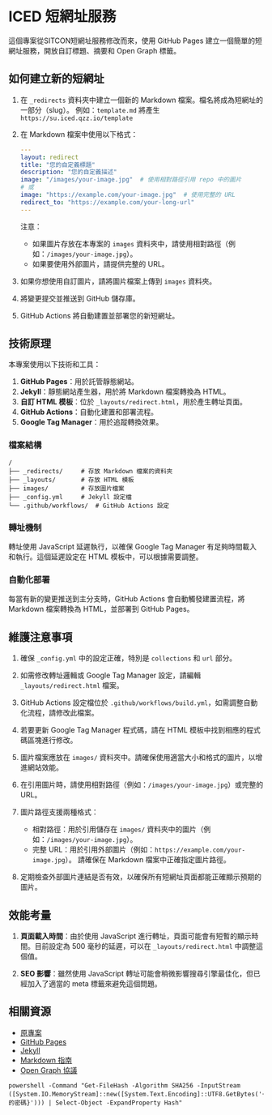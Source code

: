 # ICED 短網址服務

這個專案從SITCON短網址服務修改而來，使用 GitHub Pages 建立一個簡單的短網址服務，開放自訂標題、摘要和 Open Graph 標籤。

## 如何建立新的短網址

1. 在 `_redirects` 資料夾中建立一個新的 Markdown 檔案。檔名將成為短網址的一部分（slug）。
   例如：`template.md` 將產生 `https://su.iced.qzz.io/template`

2. 在 Markdown 檔案中使用以下格式：

   ```yaml
   ---
   layout: redirect
   title: "您的自定義標題"
   description: "您的自定義描述"
   image: "/images/your-image.jpg"  # 使用相對路徑引用 repo 中的圖片
   # 或
   image: "https://example.com/your-image.jpg"  # 使用完整的 URL
   redirect_to: "https://example.com/your-long-url"
   ---
   ```

   注意：
   - 如果圖片存放在本專案的 `images` 資料夾中，請使用相對路徑（例如：`/images/your-image.jpg`）。
   - 如果要使用外部圖片，請提供完整的 URL。

3. 如果你想使用自訂圖片，請將圖片檔案上傳到 `images` 資料夾。

4. 將變更提交並推送到 GitHub 儲存庫。

5. GitHub Actions 將自動建置並部署您的新短網址。

## 技術原理

本專案使用以下技術和工具：

1. **GitHub Pages**：用於託管靜態網站。
2. **Jekyll**：靜態網站產生器，用於將 Markdown 檔案轉換為 HTML。
3. **自訂 HTML 模板**：位於 `_layouts/redirect.html`，用於產生轉址頁面。
4. **GitHub Actions**：自動化建置和部署流程。
5. **Google Tag Manager**：用於追蹤轉換效果。

### 檔案結構

```
/
├── _redirects/     # 存放 Markdown 檔案的資料夾
├── _layouts/       # 存放 HTML 模板
├── images/         # 存放圖片檔案
├── _config.yml     # Jekyll 設定檔
└── .github/workflows/  # GitHub Actions 設定
```

### 轉址機制

轉址使用 JavaScript 延遲執行，以確保 Google Tag Manager 有足夠時間載入和執行。這個延遲設定在 HTML 模板中，可以根據需要調整。

### 自動化部署

每當有新的變更推送到主分支時，GitHub Actions 會自動觸發建置流程，將 Markdown 檔案轉換為 HTML，並部署到 GitHub Pages。

## 維護注意事項

1. 確保 `_config.yml` 中的設定正確，特別是 `collections` 和 `url` 部分。

2. 如需修改轉址邏輯或 Google Tag Manager 設定，請編輯 `_layouts/redirect.html` 檔案。

3. GitHub Actions 設定檔位於 `.github/workflows/build.yml`，如需調整自動化流程，請修改此檔案。

4. 若要更新 Google Tag Manager 程式碼，請在 HTML 模板中找到相應的程式碼區塊進行修改。

5. 圖片檔案應放在 `images/` 資料夾中。請確保使用適當大小和格式的圖片，以增進網站效能。

6. 在引用圖片時，請使用相對路徑（例如：`/images/your-image.jpg`）或完整的 URL。

7. 圖片路徑支援兩種格式：
   - 相對路徑：用於引用儲存在 `images/` 資料夾中的圖片（例如：`/images/your-image.jpg`）。
   - 完整 URL：用於引用外部圖片（例如：`https://example.com/your-image.jpg`）。
   請確保在 Markdown 檔案中正確指定圖片路徑。

8. 定期檢查外部圖片連結是否有效，以確保所有短網址頁面都能正確顯示預期的圖片。

## 效能考量

1. **頁面載入時間**：由於使用 JavaScript 進行轉址，頁面可能會有短暫的顯示時間。目前設定為 500 毫秒的延遲，可以在 `_layouts/redirect.html` 中調整這個值。

2. **SEO 影響**：雖然使用 JavaScript 轉址可能會稍微影響搜尋引擎最佳化，但已經加入了適當的 meta 標籤來避免這個問題。

## 相關資源

- [原專案](https://github.com/sitcon-tw/URL-Shortener/)
- [GitHub Pages](https://docs.github.com/en/pages)
- [Jekyll](https://jekyllrb.com/docs/)
- [Markdown 指南](https://www.markdownguide.org/)
- [Open Graph 協議](https://ogp.me/)

```
powershell -Command "Get-FileHash -Algorithm SHA256 -InputStream ([System.IO.MemoryStream]::new([System.Text.Encoding]::UTF8.GetBytes('{你的密碼}'))) | Select-Object -ExpandProperty Hash"
```